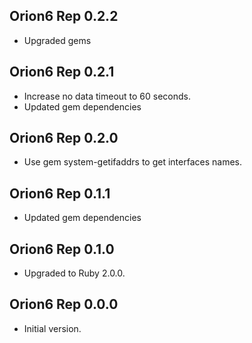 ## Orion6 Rep 0.2.2 ##

*   Upgraded gems

## Orion6 Rep 0.2.1 ##

*   Increase no data timeout to 60 seconds.
*   Updated gem dependencies

## Orion6 Rep 0.2.0 ##

*   Use gem system-getifaddrs to get interfaces names.

## Orion6 Rep 0.1.1 ##

*   Updated gem dependencies

## Orion6 Rep 0.1.0 ##

*   Upgraded to Ruby 2.0.0.

## Orion6 Rep 0.0.0 ##

*   Initial version.
